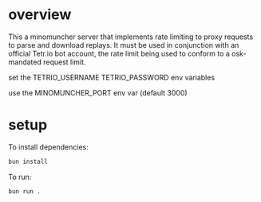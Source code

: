 # overview

This a minomuncher server that implements rate limiting to proxy requests to parse and download replays.
It must be used in conjunction with an official Tetr.io bot account, the rate limit being used to conform to a osk-mandated request limit.

set the TETRIO_USERNAME TETRIO_PASSWORD env variables

use the MINOMUNCHER_PORT env var (default 3000)

# setup

To install dependencies:

```bash
bun install
```

To run:

```bash
bun run .
```
